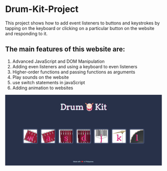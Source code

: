 # Drum-Kit-Project

This project shows how to add event listeners to buttons and keystrokes by tapping on the keyboard or clicking on a particular button on the website and responding to it.

## The main features of this website are:

1. Advanced JavaScript and DOM Manipulation
2. Adding even listeners and using a keyboard to even listeners
3. Higher-order functions and passing functions as arguments
4. Play sounds on the website
5. use switch statements in javaScript
6. Adding animation to websites

![alt text](https://github.com/Anklebracelet24/Drum-Kit-Project/blob/main/images/ss-Drumkit.png)

